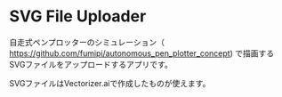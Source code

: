 # SVG File Uploader
自走式ペンプロッターのシミュレーション（　https://github.com/fumipi/autonomous_pen_plotter_concept)
で描画するSVGファイルをアップロードするアプリです。

SVGファイルはVectorizer.aiで作成したものが使えます。
